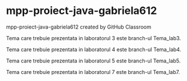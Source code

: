 # mpp-proiect-java-gabriela612
mpp-proiect-java-gabriela612 created by GitHub Classroom

Tema care trebuie prezentata in laboratorul 3 este branch-ul Tema_lab3.

Tema care trebuie prezentata in laboratorul 4 este branch-ul Tema_lab4.

Tema care trebuie prezentata in laboratorul 5 este branch-ul Tema_lab5.

Tema care trebuie prezentata in laboratorul 7 este branch-ul Tema_lab7.
